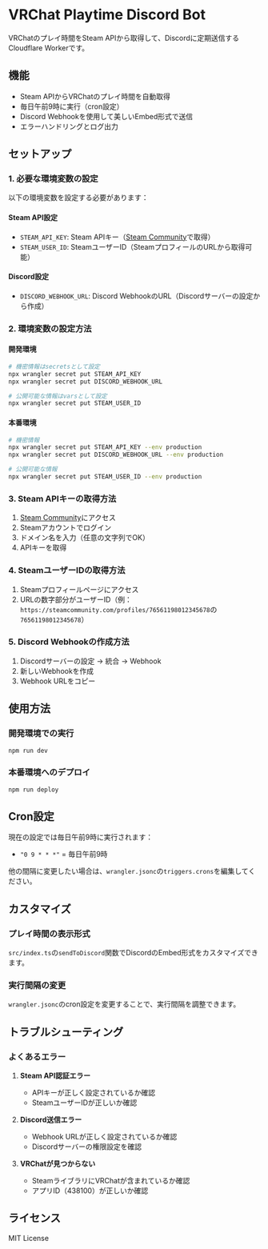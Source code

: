 # VRChat Playtime Discord Bot

VRChatのプレイ時間をSteam APIから取得して、Discordに定期送信するCloudflare Workerです。

## 機能

- Steam APIからVRChatのプレイ時間を自動取得
- 毎日午前9時に実行（cron設定）
- Discord Webhookを使用して美しいEmbed形式で送信
- エラーハンドリングとログ出力

## セットアップ

### 1. 必要な環境変数の設定

以下の環境変数を設定する必要があります：

#### Steam API設定
- `STEAM_API_KEY`: Steam APIキー（[Steam Community](https://steamcommunity.com/dev/apikey)で取得）
- `STEAM_USER_ID`: SteamユーザーID（SteamプロフィールのURLから取得可能）

#### Discord設定
- `DISCORD_WEBHOOK_URL`: Discord WebhookのURL（Discordサーバーの設定から作成）

### 2. 環境変数の設定方法

#### 開発環境
```bash
# 機密情報はsecretsとして設定
npx wrangler secret put STEAM_API_KEY
npx wrangler secret put DISCORD_WEBHOOK_URL

# 公開可能な情報はvarsとして設定
npx wrangler secret put STEAM_USER_ID
```

#### 本番環境
```bash
# 機密情報
npx wrangler secret put STEAM_API_KEY --env production
npx wrangler secret put DISCORD_WEBHOOK_URL --env production

# 公開可能な情報
npx wrangler secret put STEAM_USER_ID --env production
```

### 3. Steam APIキーの取得方法

1. [Steam Community](https://steamcommunity.com/dev/apikey)にアクセス
2. Steamアカウントでログイン
3. ドメイン名を入力（任意の文字列でOK）
4. APIキーを取得

### 4. SteamユーザーIDの取得方法

1. Steamプロフィールページにアクセス
2. URLの数字部分がユーザーID（例：`https://steamcommunity.com/profiles/76561198012345678`の`76561198012345678`）

### 5. Discord Webhookの作成方法

1. Discordサーバーの設定 → 統合 → Webhook
2. 新しいWebhookを作成
3. Webhook URLをコピー

## 使用方法

### 開発環境での実行
```bash
npm run dev
```

### 本番環境へのデプロイ
```bash
npm run deploy
```

## Cron設定

現在の設定では毎日午前9時に実行されます：
- `"0 9 * * *"` = 毎日午前9時

他の間隔に変更したい場合は、`wrangler.jsonc`の`triggers.crons`を編集してください。

## カスタマイズ

### プレイ時間の表示形式
`src/index.ts`の`sendToDiscord`関数でDiscordのEmbed形式をカスタマイズできます。

### 実行間隔の変更
`wrangler.jsonc`のcron設定を変更することで、実行間隔を調整できます。

## トラブルシューティング

### よくあるエラー

1. **Steam API認証エラー**
   - APIキーが正しく設定されているか確認
   - SteamユーザーIDが正しいか確認

2. **Discord送信エラー**
   - Webhook URLが正しく設定されているか確認
   - Discordサーバーの権限設定を確認

3. **VRChatが見つからない**
   - SteamライブラリにVRChatが含まれているか確認
   - アプリID（438100）が正しいか確認

## ライセンス

MIT License